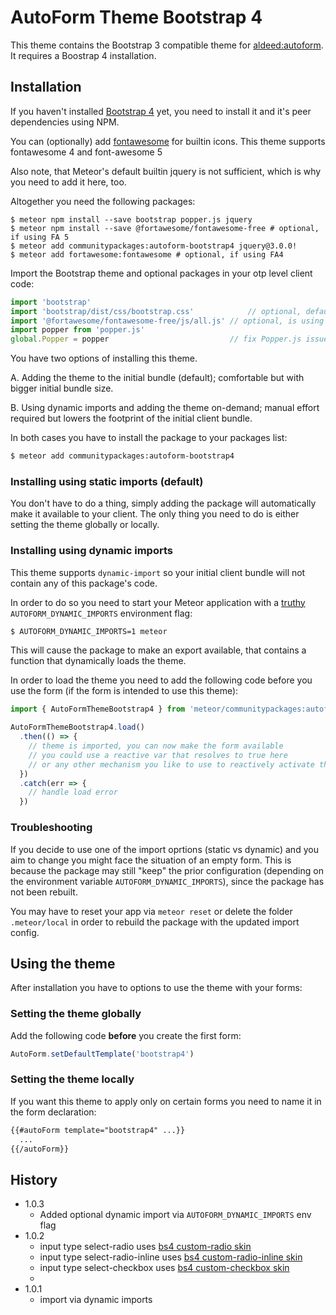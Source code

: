 # AutoForm Theme Bootstrap 4

This theme contains the Bootstrap 3 compatible theme for [aldeed:autoform](https://github.com/aldeed/meteor-autoform). 
It requires a Boostrap 4 installation.

## Installation

If you haven't installed [Bootstrap 4](http://getbootstrap.com/) yet, you need 
to install it and it's peer dependencies using NPM. 

You can (optionally) add [fontawesome](https://fontawesome.com) for builtin 
icons.  This theme supports fontawesome 4 and font-awesome 5

Also note, that Meteor's default builtin jquery is not sufficient, 
which is why you need to add it here, too.

Altogether you need the following packages:

```
$ meteor npm install --save bootstrap popper.js jquery
$ meteor npm install --save @fortawesome/fontawesome-free # optional, if using FA 5
$ meteor add communitypackages:autoform-bootstrap4 jquery@3.0.0!
$ meteor add fortawesome:fontawesome # optional, if using FA4
```

Import the Bootstrap theme and optional packages in your otp level client code:

```javascript
import 'bootstrap'
import 'bootstrap/dist/css/bootstrap.css'            // optional, default theme
import '@fortawesome/fontawesome-free/js/all.js' // optional, is using FA5
import popper from 'popper.js'
global.Popper = popper                           // fix Popper.js issues
```

You have two options of installing this theme.

A. Adding the theme to the initial bundle (default); comfortable but with bigger
   initial bundle size.

B. Using dynamic imports and adding the theme on-demand; manual effort required
   but lowers the footprint of the initial client bundle.
   
In both cases you have to install the package to your packages list:

```bash
$ meteor add communitypackages:autoform-bootstrap4
``` 


### Installing using static imports (default)

You don't have to do a thing, simply adding the package will automatically
make it available to your client. The only thing you need to do is either
setting the theme globally or locally.

### Installing using dynamic imports

This theme supports `dynamic-import` so your initial client bundle will not
contain any of this package's code. 

In order to do so you need to start your Meteor application with a [truthy](https://developer.mozilla.org/en-US/docs/Glossary/Truthy) 
`AUTOFORM_DYNAMIC_IMPORTS` environment flag:

```bash
$ AUTOFORM_DYNAMIC_IMPORTS=1 meteor
```

This will cause the package to make an export available, that contains a 
function that dynamically loads the theme. 

In order to load the theme you need to add the following code before you use
the form (if the form is intended to use this theme):

```javascript
import { AutoFormThemeBootstrap4 } from 'meteor/communitypackages:autoform-booostrap4'

AutoFormThemeBootstrap4.load()
  .then(() => {
    // theme is imported, you can now make the form available
    // you could use a reactive var that resolves to true here
    // or any other mechanism you like to use to reactively activate the form
  })
  .catch(err => {
    // handle load error
  })
```  

### Troubleshooting

If you decide to use one of the import oprtions (static vs dynamic) and you aim
to change you might face the situation of an empty form. This is because the
package may still "keep" the prior configuration (depending on the environment
variable `AUTOFORM_DYNAMIC_IMPORTS`), since the package has not been rebuilt.

You may have to reset your app via `meteor reset` or delete the folder 
`.meteor/local` in order to rebuild the package with the updated import config.

## Using the theme

After installation you have to options to use the theme with your forms:

### Setting the theme globally

Add the following code **before** you create the first form: 

```javascript
AutoForm.setDefaultTemplate('bootstrap4')
``` 

### Setting the theme locally

If you want this theme to apply only on certain forms you need to name it in the
form declaration:

```html
{{#autoForm template="bootstrap4" ...}}
  ...
{{/autoForm}}
```


## History

- 1.0.3
  - Added optional dynamic import via `AUTOFORM_DYNAMIC_IMPORTS` env flag
- 1.0.2
  - input type select-radio uses [bs4 custom-radio skin](https://getbootstrap.com/docs/4.5/components/forms/#radios)
  - input type select-radio-inline uses [bs4 custom-radio-inline skin](https://getbootstrap.com/docs/4.5/components/forms/#inline-1)
  - input type select-checkbox uses [bs4 custom-checkbox skin](https://getbootstrap.com/docs/4.5/components/forms/#checkboxes)
  - 
- 1.0.1
  - import via dynamic imports
